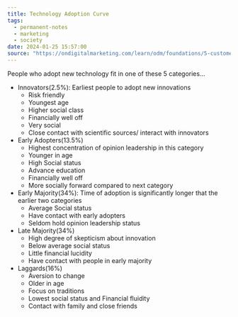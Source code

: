 ```yaml
---
title: Technology Adoption Curve
tags:
  - permanent-notes
  - marketing 
  - society 
date: 2024-01-25 15:57:00
source: "https://ondigitalmarketing.com/learn/odm/foundations/5-customer-segments-technology-adoption/"
---
```


People who adopt new technology fit in one of these 5 categories...

- Innovators(2.5%): Earliest people to adopt new innovations
	- Risk friendly
	- Youngest age
	- Higher social class
	- Financially well off
	- Very social
	- Close contact with scientific sources/ interact with innovators
- Early Adopters(13.5%)
	- Highest concentration of opinion leadership in this category
	- Younger in age
	- High Social status
	- Advance education
	- Financially well off
	- More socially forward compared to next category
- Early Majority(34%): Time of adoption is significantly longer that the earlier two categories
	- Average Social status
	- Have contact with early adopters
	- Seldom hold opinion leadership status
- Late Majority(34%)
	- High degree of skepticism about innovation
	- Below average social status
	- Little financial lucidity
	- Have contact with people in early majority
- Laggards(16%)
	- Aversion to change
	- Older in age
	- Focus on traditions
	- Lowest social status and Financial fluidity
	- Contact with family and close friends